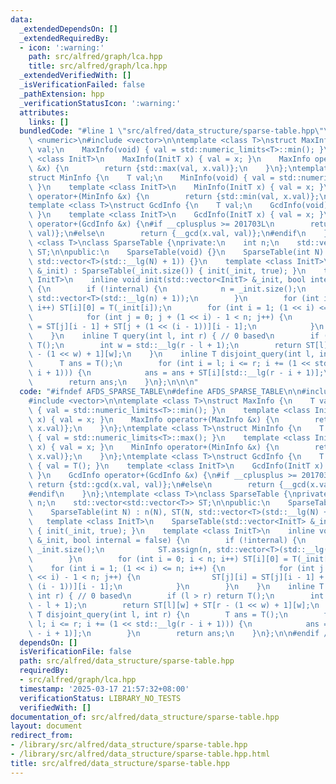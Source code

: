 ```yaml
---
data:
  _extendedDependsOn: []
  _extendedRequiredBy:
  - icon: ':warning:'
    path: src/alfred/graph/lca.hpp
    title: src/alfred/graph/lca.hpp
  _extendedVerifiedWith: []
  _isVerificationFailed: false
  _pathExtension: hpp
  _verificationStatusIcon: ':warning:'
  attributes:
    links: []
  bundledCode: "#line 1 \"src/alfred/data_structure/sparse-table.hpp\"\n\n\n\n#include\
    \ <numeric>\n#include <vector>\n\ntemplate <class T>\nstruct MaxInfo {\n    T\
    \ val;\n    MaxInfo(void) { val = std::numeric_limits<T>::min(); }\n    template\
    \ <class InitT>\n    MaxInfo(InitT x) { val = x; }\n    MaxInfo operator+(MaxInfo\
    \ &x) {\n        return {std::max(val, x.val)};\n    }\n};\ntemplate <class T>\n\
    struct MinInfo {\n    T val;\n    MinInfo(void) { val = std::numeric_limits<T>::max();\
    \ }\n    template <class InitT>\n    MinInfo(InitT x) { val = x; }\n    MinInfo\
    \ operator+(MinInfo &x) {\n        return {std::min(val, x.val)};\n    }\n};\n\
    template <class T>\nstruct GcdInfo {\n    T val;\n    GcdInfo(void) { val = T();\
    \ }\n    template <class InitT>\n    GcdInfo(InitT x) { val = x; }\n    GcdInfo\
    \ operator+(GcdInfo &x) {\n#if __cplusplus >= 201703L\n        return {std::gcd(x.val,\
    \ val)};\n#else\n        return {__gcd(x.val, val)};\n#endif\n    }\n};\ntemplate\
    \ <class T>\nclass SparseTable {\nprivate:\n    int n;\n    std::vector<std::vector<T>>\
    \ ST;\n\npublic:\n    SparseTable(void) {}\n    SparseTable(int N) : n(N), ST(N,\
    \ std::vector<T>(std::__lg(N) + 1)) {}\n    template <class InitT>\n    SparseTable(std::vector<InitT>\
    \ &_init) : SparseTable(_init.size()) { init(_init, true); }\n    template <class\
    \ InitT>\n    inline void init(std::vector<InitT> &_init, bool internal = false)\
    \ {\n        if (!internal) {\n            n = _init.size();\n            ST.assign(n,\
    \ std::vector<T>(std::__lg(n) + 1));\n        }\n        for (int i = 0; i < n;\
    \ i++) ST[i][0] = T(_init[i]);\n        for (int i = 1; (1 << i) <= n; i++) {\n\
    \            for (int j = 0; j + (1 << i) - 1 < n; j++) {\n                ST[j][i]\
    \ = ST[j][i - 1] + ST[j + (1 << (i - 1))][i - 1];\n            }\n        }\n\
    \    }\n    inline T query(int l, int r) { // 0 based\n        if (l > r) return\
    \ T();\n        int w = std::__lg(r - l + 1);\n        return ST[l][w] + ST[r\
    \ - (1 << w) + 1][w];\n    }\n    inline T disjoint_query(int l, int r) {\n  \
    \      T ans = T();\n        for (int i = l; i <= r; i += (1 << std::__lg(r -\
    \ i + 1))) {\n            ans = ans + ST[i][std::__lg(r - i + 1)];\n        }\n\
    \        return ans;\n    }\n};\n\n\n"
  code: "#ifndef AFDS_SPARSE_TABLE\n#define AFDS_SPARSE_TABLE\n\n#include <numeric>\n\
    #include <vector>\n\ntemplate <class T>\nstruct MaxInfo {\n    T val;\n    MaxInfo(void)\
    \ { val = std::numeric_limits<T>::min(); }\n    template <class InitT>\n    MaxInfo(InitT\
    \ x) { val = x; }\n    MaxInfo operator+(MaxInfo &x) {\n        return {std::max(val,\
    \ x.val)};\n    }\n};\ntemplate <class T>\nstruct MinInfo {\n    T val;\n    MinInfo(void)\
    \ { val = std::numeric_limits<T>::max(); }\n    template <class InitT>\n    MinInfo(InitT\
    \ x) { val = x; }\n    MinInfo operator+(MinInfo &x) {\n        return {std::min(val,\
    \ x.val)};\n    }\n};\ntemplate <class T>\nstruct GcdInfo {\n    T val;\n    GcdInfo(void)\
    \ { val = T(); }\n    template <class InitT>\n    GcdInfo(InitT x) { val = x;\
    \ }\n    GcdInfo operator+(GcdInfo &x) {\n#if __cplusplus >= 201703L\n       \
    \ return {std::gcd(x.val, val)};\n#else\n        return {__gcd(x.val, val)};\n\
    #endif\n    }\n};\ntemplate <class T>\nclass SparseTable {\nprivate:\n    int\
    \ n;\n    std::vector<std::vector<T>> ST;\n\npublic:\n    SparseTable(void) {}\n\
    \    SparseTable(int N) : n(N), ST(N, std::vector<T>(std::__lg(N) + 1)) {}\n \
    \   template <class InitT>\n    SparseTable(std::vector<InitT> &_init) : SparseTable(_init.size())\
    \ { init(_init, true); }\n    template <class InitT>\n    inline void init(std::vector<InitT>\
    \ &_init, bool internal = false) {\n        if (!internal) {\n            n =\
    \ _init.size();\n            ST.assign(n, std::vector<T>(std::__lg(n) + 1));\n\
    \        }\n        for (int i = 0; i < n; i++) ST[i][0] = T(_init[i]);\n    \
    \    for (int i = 1; (1 << i) <= n; i++) {\n            for (int j = 0; j + (1\
    \ << i) - 1 < n; j++) {\n                ST[j][i] = ST[j][i - 1] + ST[j + (1 <<\
    \ (i - 1))][i - 1];\n            }\n        }\n    }\n    inline T query(int l,\
    \ int r) { // 0 based\n        if (l > r) return T();\n        int w = std::__lg(r\
    \ - l + 1);\n        return ST[l][w] + ST[r - (1 << w) + 1][w];\n    }\n    inline\
    \ T disjoint_query(int l, int r) {\n        T ans = T();\n        for (int i =\
    \ l; i <= r; i += (1 << std::__lg(r - i + 1))) {\n            ans = ans + ST[i][std::__lg(r\
    \ - i + 1)];\n        }\n        return ans;\n    }\n};\n\n#endif // AFDS_SPARSE_TABLE\n"
  dependsOn: []
  isVerificationFile: false
  path: src/alfred/data_structure/sparse-table.hpp
  requiredBy:
  - src/alfred/graph/lca.hpp
  timestamp: '2025-03-17 21:57:32+08:00'
  verificationStatus: LIBRARY_NO_TESTS
  verifiedWith: []
documentation_of: src/alfred/data_structure/sparse-table.hpp
layout: document
redirect_from:
- /library/src/alfred/data_structure/sparse-table.hpp
- /library/src/alfred/data_structure/sparse-table.hpp.html
title: src/alfred/data_structure/sparse-table.hpp
---
```

